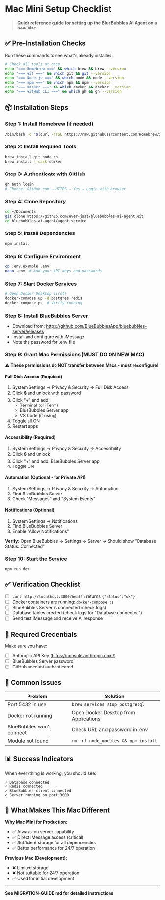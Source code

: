 # Mac Mini Setup Checklist

> **Quick reference guide for setting up the BlueBubbles AI Agent on a new Mac**

## ✅ Pre-Installation Checks

Run these commands to see what's already installed:

```bash
# Check all tools at once
echo "=== Homebrew ===" && which brew && brew --version
echo "=== Git ===" && which git && git --version
echo "=== Node.js ===" && which node && node --version
echo "=== npm ===" && which npm && npm --version
echo "=== Docker ===" && which docker && docker --version
echo "=== GitHub CLI ===" && which gh && gh --version
```

## 📦 Installation Steps

### Step 1: Install Homebrew (if needed)
```bash
/bin/bash -c "$(curl -fsSL https://raw.githubusercontent.com/Homebrew/install/HEAD/install.sh)"
```

### Step 2: Install Required Tools
```bash
brew install git node gh
brew install --cask docker
```

### Step 3: Authenticate with GitHub
```bash
gh auth login
# Choose: GitHub.com → HTTPS → Yes → Login with browser
```

### Step 4: Clone Repository
```bash
cd ~/Documents
git clone https://github.com/ever-just/bluebubbles-ai-agent.git
cd bluebubbles-ai-agent/agent-service
```

### Step 5: Install Dependencies
```bash
npm install
```

### Step 6: Configure Environment
```bash
cp .env.example .env
nano .env  # Add your API keys and passwords
```

### Step 7: Start Docker Services
```bash
# Open Docker Desktop first!
docker-compose up -d postgres redis
docker-compose ps  # Verify running
```

### Step 8: Install BlueBubbles Server
- Download from: https://github.com/BlueBubblesApp/bluebubbles-server/releases
- Install and configure with iMessage
- Note the password for .env file

### Step 9: Grant Mac Permissions (MUST DO ON NEW MAC)

**⚠️ These permissions do NOT transfer between Macs - must reconfigure!**

#### Full Disk Access (Required)
1. System Settings → Privacy & Security → Full Disk Access
2. Click 🔒 and unlock with password
3. Click "+" and add:
   - Terminal (or iTerm)
   - BlueBubbles Server app
   - VS Code (if using)
4. Toggle all ON
5. Restart apps

#### Accessibility (Required)
1. System Settings → Privacy & Security → Accessibility
2. Click 🔒 and unlock
3. Click "+" and add: BlueBubbles Server app
4. Toggle ON

#### Automation (Optional - for Private API)
1. System Settings → Privacy & Security → Automation
2. Find BlueBubbles Server
3. Check "Messages" and "System Events"

#### Notifications (Optional)
1. System Settings → Notifications
2. Find BlueBubbles Server
3. Enable "Allow Notifications"

**Verify:** Open BlueBubbles → Settings → Server → Should show "Database Status: Connected"

### Step 10: Start the Service
```bash
npm run dev
```

## ✅ Verification Checklist

- [ ] `curl http://localhost:3000/health` returns `{"status":"ok"}`
- [ ] Docker containers are running: `docker-compose ps`
- [ ] BlueBubbles Server is connected (check logs)
- [ ] Database tables created (check logs for "Database connected")
- [ ] Send test iMessage and receive AI response

## 🔑 Required Credentials

Make sure you have:
- [ ] Anthropic API Key (https://console.anthropic.com/)
- [ ] BlueBubbles Server password
- [ ] GitHub account authenticated

## 🚨 Common Issues

| Problem | Solution |
|---------|----------|
| Port 5432 in use | `brew services stop postgresql` |
| Docker not running | Open Docker Desktop from Applications |
| BlueBubbles won't connect | Check URL and password in .env |
| Module not found | `rm -rf node_modules && npm install` |

## 📊 Success Indicators

When everything is working, you should see:
```
✓ Database connected
✓ Redis connected
✓ BlueBubbles client connected
✓ Server running on port 3000
```

## 🎯 What Makes This Mac Different

**Why Mac Mini for Production:**
- ✅ Always-on server capability
- ✅ Direct iMessage access (critical)
- ✅ Sufficient storage for all dependencies
- ✅ Better performance for 24/7 operation

**Previous Mac (Development):**
- ❌ Limited storage
- ❌ Not suitable for 24/7 operation
- ✅ Used for initial development

---

**See MIGRATION-GUIDE.md for detailed instructions**
